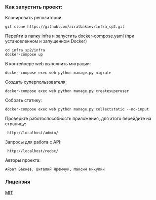 ### Как запустить проект:

Клонировать репозиторий:

```
git clone https://github.com/airatbakiev/infra_sp2.git
```

Перейти в папку infra и запустить docker-compose.yaml
(при установленном и запущенном Docker)
```
cd infra_sp2/infra
docker-compose up
```

В контейнере web выполнить миграции:

```
docker-compose exec web python manage.py migrate
```

Создать суперпользователя:

```
docker-compose exec web python manage.py createsuperuser
```

Собрать статику:

```
docker-compose exec web python manage.py collectstatic --no-input
```

Проверьте работоспособность приложения, для этого перейдите на страницу:

```
 http://localhost/admin/
```

Запросы для работа с API:

```
 http://localhost/redoc/
```

Авторы проекта:

```
Айрат Бакиев, Виталий Яремчук, Максим Никулин
```

### Лицензия
[MIT](./LICENSE)